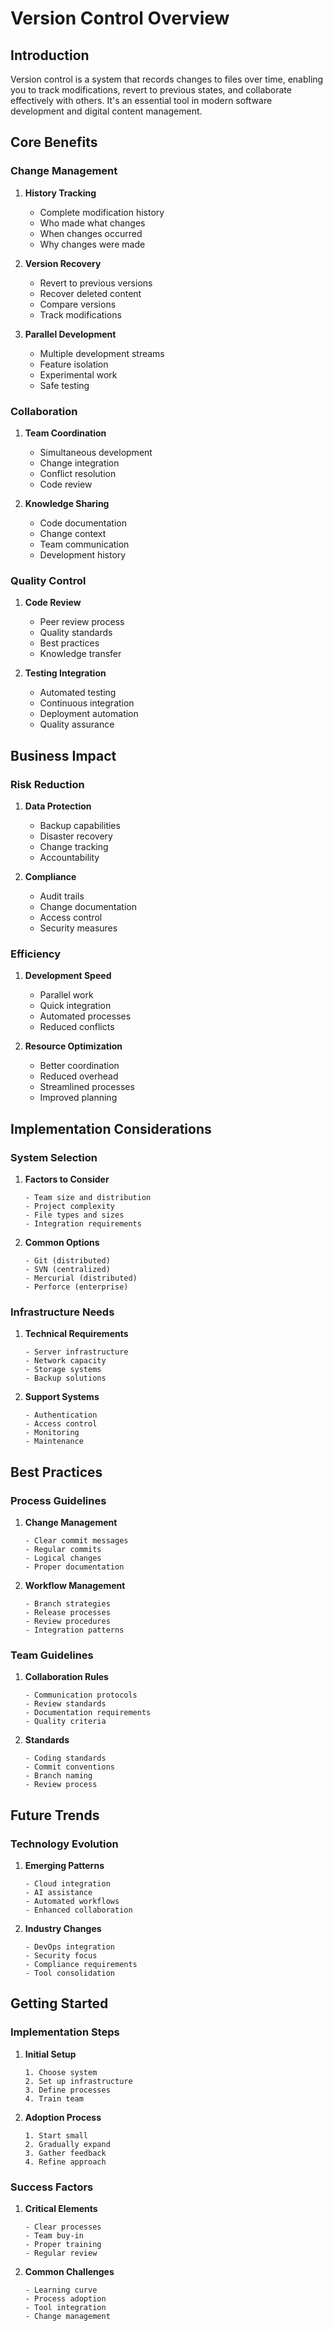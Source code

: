 # Version Control Overview

## Introduction
Version control is a system that records changes to files over time, enabling you to track modifications, revert to previous states, and collaborate effectively with others. It's an essential tool in modern software development and digital content management.

## Core Benefits

### Change Management
1. **History Tracking**
   - Complete modification history
   - Who made what changes
   - When changes occurred
   - Why changes were made

2. **Version Recovery**
   - Revert to previous versions
   - Recover deleted content
   - Compare versions
   - Track modifications

3. **Parallel Development**
   - Multiple development streams
   - Feature isolation
   - Experimental work
   - Safe testing

### Collaboration
1. **Team Coordination**
   - Simultaneous development
   - Change integration
   - Conflict resolution
   - Code review

2. **Knowledge Sharing**
   - Code documentation
   - Change context
   - Team communication
   - Development history

### Quality Control
1. **Code Review**
   - Peer review process
   - Quality standards
   - Best practices
   - Knowledge transfer

2. **Testing Integration**
   - Automated testing
   - Continuous integration
   - Deployment automation
   - Quality assurance

## Business Impact

### Risk Reduction
1. **Data Protection**
   - Backup capabilities
   - Disaster recovery
   - Change tracking
   - Accountability

2. **Compliance**
   - Audit trails
   - Change documentation
   - Access control
   - Security measures

### Efficiency
1. **Development Speed**
   - Parallel work
   - Quick integration
   - Automated processes
   - Reduced conflicts

2. **Resource Optimization**
   - Better coordination
   - Reduced overhead
   - Streamlined processes
   - Improved planning

## Implementation Considerations

### System Selection
1. **Factors to Consider**
   ```
   - Team size and distribution
   - Project complexity
   - File types and sizes
   - Integration requirements
   ```

2. **Common Options**
   ```
   - Git (distributed)
   - SVN (centralized)
   - Mercurial (distributed)
   - Perforce (enterprise)
   ```

### Infrastructure Needs
1. **Technical Requirements**
   ```
   - Server infrastructure
   - Network capacity
   - Storage systems
   - Backup solutions
   ```

2. **Support Systems**
   ```
   - Authentication
   - Access control
   - Monitoring
   - Maintenance
   ```

## Best Practices

### Process Guidelines
1. **Change Management**
   ```
   - Clear commit messages
   - Regular commits
   - Logical changes
   - Proper documentation
   ```

2. **Workflow Management**
   ```
   - Branch strategies
   - Release processes
   - Review procedures
   - Integration patterns
   ```

### Team Guidelines
1. **Collaboration Rules**
   ```
   - Communication protocols
   - Review standards
   - Documentation requirements
   - Quality criteria
   ```

2. **Standards**
   ```
   - Coding standards
   - Commit conventions
   - Branch naming
   - Review process
   ```

## Future Trends

### Technology Evolution
1. **Emerging Patterns**
   ```
   - Cloud integration
   - AI assistance
   - Automated workflows
   - Enhanced collaboration
   ```

2. **Industry Changes**
   ```
   - DevOps integration
   - Security focus
   - Compliance requirements
   - Tool consolidation
   ```

## Getting Started

### Implementation Steps
1. **Initial Setup**
   ```
   1. Choose system
   2. Set up infrastructure
   3. Define processes
   4. Train team
   ```

2. **Adoption Process**
   ```
   1. Start small
   2. Gradually expand
   3. Gather feedback
   4. Refine approach
   ```

### Success Factors
1. **Critical Elements**
   ```
   - Clear processes
   - Team buy-in
   - Proper training
   - Regular review
   ```

2. **Common Challenges**
   ```
   - Learning curve
   - Process adoption
   - Tool integration
   - Change management
   ```
